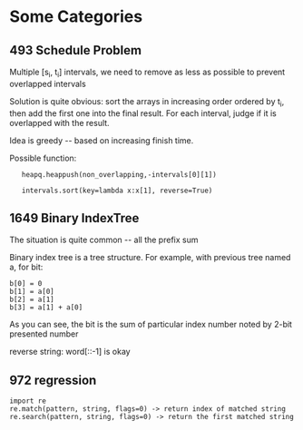 # Some Categories

## 493 Schedule Problem
   Multiple [s<sub>i</sub>, t<sub>i</sub>] intervals, we need to remove as less as possible
to prevent overlapped intervals

   Solution is quite obvious: sort the arrays in increasing order ordered by t<sub>i</sub>, then
add the first one into the final result. For each interval, judge if it is overlapped with the result.

   Idea is greedy -- based on increasing finish time.
   
   Possible function:<br>
   ```
      heapq.heappush(non_overlapping,-intervals[0][1])

      intervals.sort(key=lambda x:x[1], reverse=True)
   ```

## 1649 Binary IndexTree 
   The situation is quite common -- all the prefix sum

   Binary index tree is a tree structure. For example, with previous tree named a,
   for bit:
   ```
   b[0] = 0 
   b[1] = a[0]
   b[2] = a[1]
   b[3] = a[1] + a[0]
 ``` 
   As you can see, the bit is the sum of particular index number noted by 2-bit presented number
   
   
reverse string: word[::-1] is okay

## 972 regression
```
import re
re.match(pattern, string, flags=0) -> return index of matched string
re.search(pattern, string, flags=0) -> return the first matched string

```